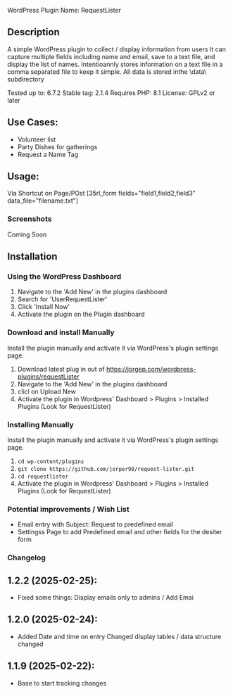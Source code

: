 
WordPress Plugin Name: RequestLister

## Description ##
 A simple WordPress plugin to collect / display information from users
 It can capture multiple fields including name and email, save to a text file, and display the list of names.
 Intentioannly stores information on a text file in a comma separated file to keep it simple.
 All data is stored inthe \data\ subdirectory

 Tested up to: 6.7.2 Stable tag: 2.1.4 Requires PHP: 8.1 License: GPLv2 or later
 
 ## Use Cases: ##
* Volunteer list
* Party Dishes for gatherings
* Request a Name Tag



 ## Usage:   ##
Via Shortcut on Page/POst
[35rl_form fields="field1,field2,field3" data_file="filename.txt"]


### Screenshots ###

Coming Soon


 ## Installation ##

### Using the WordPress Dashboard ###

1. Navigate to the 'Add New' in the plugins dashboard
2. Search for 'UserRequestLister'
3. Click 'Install Now'
4. Activate the plugin on the Plugin dashboard

### Download and install Manually ###

Install the plugin manually  and activate it via WordPress's plugin settings page.

  1. Download latest plug in out of https://jorgep.com/wordpress-plugins/requestLister 
  2.  Navigate to the 'Add New' in the plugins dashboard
  3. clicl on Upload New
  4. Activate the plugin in Wordpress' Dashboard > Plugins > Installed Plugins (Look for RequestLister)
  

### Installing Manually ###

Install the plugin manually  and activate it via WordPress's plugin settings page.

  1. `cd wp-content/plugins`
  2. `git clone https://github.com/jorper98/request-lister.git`
  3. `cd requestlister`
  4. Activate the plugin in Wordpress' Dashboard > Plugins > Installed Plugins (Look for RequestLister)
  
 

### Potential improvements / Wish List ###
- Email entry with Subject: <something> Request to predefined email
- Settingss Page to add Predefined email and other fields for the desiter form


### Changelog ###
## 1.2.2 (2025-02-25): ##
*  Fixed some things: Display emails only to admins / Add Emai

## 1.2.0 (2025-02-24): ##
* Added Date and time on entry  Changed display tables / data structure changed

## 1.1.9 (2025-02-22): ##
* Base to start tracking changes


